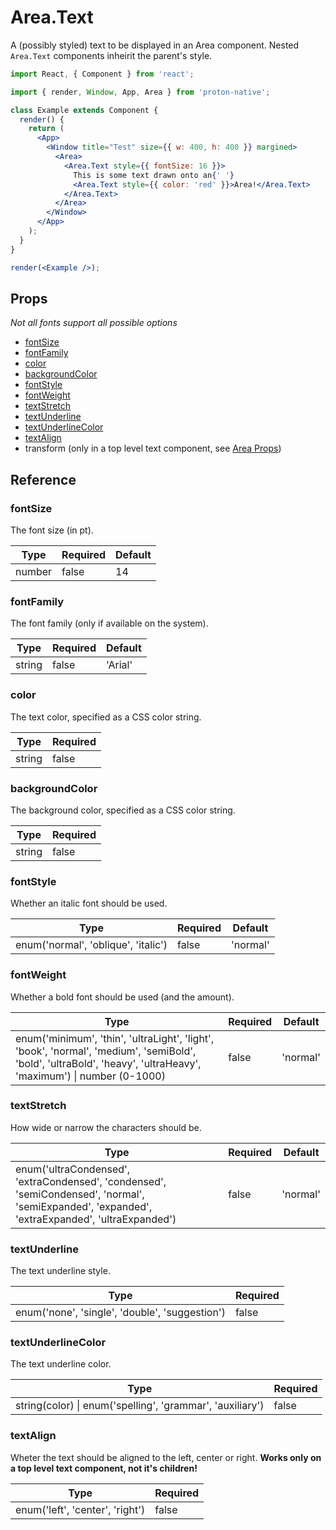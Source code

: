 # Area.Text

A (possibly styled) text to be displayed in an Area component. Nested `Area.Text` components inheirit the parent's style.

```jsx
import React, { Component } from 'react';

import { render, Window, App, Area } from 'proton-native';

class Example extends Component {
  render() {
    return (
      <App>
        <Window title="Test" size={{ w: 400, h: 400 }} margined>
          <Area>
            <Area.Text style={{ fontSize: 16 }}>
              This is some text drawn onto an{' '}
              <Area.Text style={{ color: 'red' }}>Area!</Area.Text>
            </Area.Text>
          </Area>
        </Window>
      </App>
    );
  }
}

render(<Example />);
```

## Props

_Not all fonts support all possible options_

* [fontSize](#fontsize)
* [fontFamily](#fontfamily)
* [color](#color)
* [backgroundColor](#backgroundcolor)
* [fontStyle](#fontstyle)
* [fontWeight](#fontweight)
* [textStretch](#textstretch)
* [textUnderline](#textunderline)
* [textUnderlineColor](#textunderlinecolor)
* [textAlign](#textalign)
* transform (only in a top level text component, see [Area Props](area_props.md))

## Reference

### fontSize

The font size (in pt).

| **Type** | **Required** | **Default** |
| -------- | ------------ | ----------- |
| number   | false        | 14          |

### fontFamily

The font family (only if available on the system).

| **Type** | **Required** | **Default** |
| -------- | ------------ | ----------- |
| string   | false        | 'Arial'     |

### color

The text color, specified as a CSS color string.

| **Type** | **Required** |
| -------- | ------------ |
| string   | false        |

### backgroundColor

The background color, specified as a CSS color string.

| **Type** | **Required** |
| -------- | ------------ |
| string   | false        |

### fontStyle

Whether an italic font should be used.

| **Type**                            | **Required** | **Default** |
| ----------------------------------- | ------------ | ----------- |
| enum('normal', 'oblique', 'italic') | false        | 'normal'    |

### fontWeight

Whether a bold font should be used (and the amount).

| **Type**                                                                                                                                                             | **Required** | **Default** |
| -------------------------------------------------------------------------------------------------------------------------------------------------------------------- | ------------ | ----------- |
| enum('minimum', 'thin', 'ultraLight', 'light', 'book', 'normal', 'medium', 'semiBold', 'bold', 'ultraBold', 'heavy', 'ultraHeavy', 'maximum') &#x7c; number (0-1000) | false        | 'normal'    |

### textStretch

How wide or narrow the characters should be.

| **Type**                                                                                                                                       | **Required** | **Default** |
| ---------------------------------------------------------------------------------------------------------------------------------------------- | ------------ | ----------- |
| enum('ultraCondensed', 'extraCondensed', 'condensed', 'semiCondensed', 'normal', 'semiExpanded', 'expanded', 'extraExpanded', 'ultraExpanded') | false        | 'normal'    |

### textUnderline

The text underline style.

| **Type**                                       | **Required** |
| ---------------------------------------------- | ------------ |
| enum('none', 'single', 'double', 'suggestion') | false        |

### textUnderlineColor

The text underline color.

| **Type**                                                      | **Required** |
| ------------------------------------------------------------- | ------------ |
| string(color) &#x7c; enum('spelling', 'grammar', 'auxiliary') | false        |

### textAlign

Wheter the text should be aligned to the left, center or right. **Works only on a top level text component, not it's children!**

| **Type**                        | **Required** |
| ------------------------------- | ------------ |
| enum('left', 'center', 'right') | false        |
